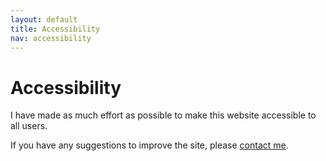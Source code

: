 ```yaml
---
layout: default
title: Accessibility
nav: accessibility
---
```

# Accessibility

I have made as much effort as possible to make this website accessible to all users.

If you have any suggestions to improve the site, please [contact me](/contact).
